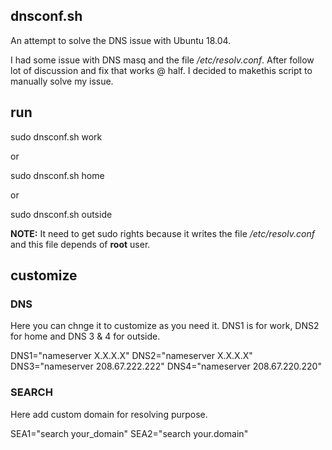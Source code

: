 ## dnsconf.sh

An attempt to solve the DNS issue with Ubuntu 18.04. 

I had some issue with DNS masq and the file _/etc/resolv.conf_. After follow lot of discussion and fix that works @ half. I decided
to makethis script to manually solve my issue. 

## run 

sudo dnsconf.sh work

or 

sudo dnsconf.sh home

or 

sudo dnsconf.sh outside


**NOTE:** It need to get sudo rights because it writes the file _/etc/resolv.conf_ and this file depends of **root** user. 

## customize

###  DNS

Here you can chnge it to customize as you need it. DNS1 is for work, DNS2 for home and DNS 3 & 4 for outside. 


DNS1="nameserver X.X.X.X"
DNS2="nameserver X.X.X.X"
DNS3="nameserver 208.67.222.222"
DNS4="nameserver 208.67.220.220"

### SEARCH

Here add custom domain for resolving purpose.

SEA1="search your_domain"
SEA2="search your.domain"

